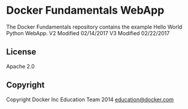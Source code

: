Docker Fundamentals WebApp
==========================

The Docker Fundamentals repository contains the example Hello World Python WebApp.
V2 Modified 02/14/2017
V3 Modified 02/22/2017

## License

Apache 2.0

## Copyright

Copyright Docker Inc Education Team 2014 <education@docker.com>
